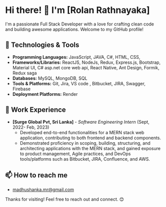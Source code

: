 # Hi there! 👋 I'm [Rolan Rathnayaka]

I'm a passionate Full Stack Developer with a love for crafting clean code and building awesome applications. Welcome to my GitHub profile!

## 🔧 Technologies & Tools
- **Programming Languages:** JavaScript, JAVA, C#, HTML, CSS, 
- **Frameworks/Libraries:** ReactJS, NodeJs, Redux, Express.js, Bootstrap, Material UI, C# asp.net core web api, React Native, Ant Design, Formik, Redux saga
- **Databases:** MySQL, MongoDB, SQL
- **Tools & Platforms:**  Git, Jira, VS code , Bitbucket, JIRA, Swagger, Firebase
- **Deployment Platforms:** Render

## 💼 Work Experience
- **[Surge Global Pvt, Sri Lanka]** - *Software Engineering Intern* (Sept, 2022- Feb, 2023)
  - Developed end-to-end functionalities for a MERN stack web application, contributing to both frontend and backend components.
  - Demonstrated proficiency in scoping, building, structuring, and architecting applications with the MERN stack, and gained exposure to product management,
    Agile practices, and DevOps tools/platforms such as Bitbucket, JIRA, Confluence, and AWS.


## 📫 How to reach me 
  - madhushanka.mr@gmail.com
  
Thanks for visiting! Feel free to reach out and connect. 😊

